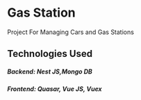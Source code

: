 # Gas Station

Project For Managing Cars and Gas Stations

## Technologies Used
##### Backend: Nest JS,Mongo DB
##### Frontend: Quasar, Vue JS, Vuex


